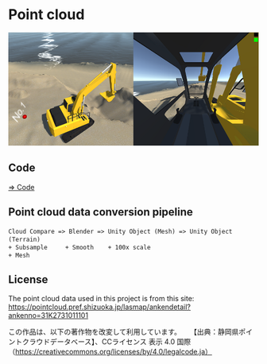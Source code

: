 # Point cloud

![pointcloud](./pointcloud.png)

## Code

[=> Code](../PointCloud)

## Point cloud data conversion pipeline

```
Cloud Compare => Blender => Unity Object (Mesh) => Unity Object (Terrain)
+ Subsample     + Smooth    + 100x scale
+ Mesh          

```

## License

The point cloud data used in this project is from this site: https://pointcloud.pref.shizuoka.jp/lasmap/ankendetail?ankenno=31K2731011101

この作品は、以下の著作物を改変して利用しています。
 【出典：静岡県ポイントクラウドデータベース】、CCライセンス 表示 4.0 国際 （https://creativecommons.org/licenses/by/4.0/legalcode.ja）
